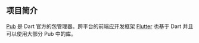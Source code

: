 ## 项目简介

[Pub](https://pub.dartlang.org/) 是 Dart 官方的包管理器。跨平台的前端应开发框架 [Flutter](https://flutter.dev/) 也基于 Dart 并且可以使用大部分 Pub 中的库。

